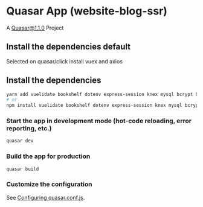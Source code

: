 # Quasar App (website-blog-ssr)

A Quasar@1.1.0 Project

## Install the dependencies default
Selected on quasar/click install vuex and axios


## Install the dependencies
```bash
yarn add vuelidate bookshelf dotenv express-session knex mysql bcrypt body-parser
# or
npm install vuelidate bookshelf dotenv express-session knex mysql bcrypt body-parser
```

### Start the app in development mode (hot-code reloading, error reporting, etc.)
```bash
quasar dev
```


### Build the app for production
```bash
quasar build
```

### Customize the configuration
See [Configuring quasar.conf.js](https://v1.quasar.dev/quasar-cli/quasar-conf-js).
